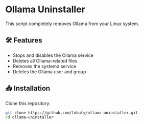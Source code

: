 # Ollama Uninstaller

This script completely removes Ollama from your Linux system.

## 🛠️ Features
- Stops and disables the Ollama service
- Deletes all Ollama-related files
- Removes the systemd service
- Deletes the Ollama user and group

## 📥 Installation
Clone this repository:
```sh
git clone https://github.com/fobaty/ollama-uninstaller.git
cd ollama-uninstaller
